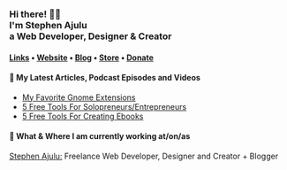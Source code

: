   <!-- Hi there! Feel free to make this your own but don't use my data. Attributions are welcomed --> 
<h3>Hi there! 👋🤓<br>I'm Stephen Ajulu<br>a Web Developer, Designer & Creator</h3>

<h4> <a href="https://stephenajulu.com/links">Links</a> • <a href="https://stephenajulu.com">Website</a> • <a href="https://stephenajulu.com/blog">Blog</a> • <a href="https://stephenajulu.com/store">Store</a> • <a href="https://www.paypal.com/donate/?hosted_button_id=SLNMRAJ59LRC8">Donate</a></h4>

<h4>📕 My Latest Articles, Podcast Episodes and Videos</h4>

<!-- BLOG-POST-LIST:START -->
- [My Favorite Gnome Extensions](https://stephenajulu.com/blog/my-favorite-gnome-extensions/)
- [5 Free Tools For Solopreneurs/Entrepreneurs](https://stephenajulu.com/blog/5-free-tools-for-solopreneurs-entrepreneurs/)
- [5 Free Tools For Creating Ebooks](https://stephenajulu.com/blog/5-free-tools-for-creating-ebooks/)
<!-- BLOG-POST-LIST:END -->

<h4>💼 What & Where I am currently working at/on/as</h4>

<p>
<a href="https://stephenajulu.com">Stephen Ajulu:</a> Freelance Web Developer, Designer and Creator + Blogger<br>
</p>

